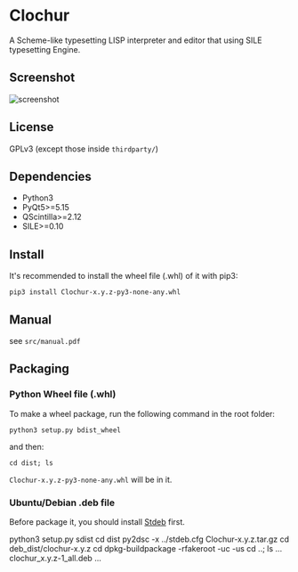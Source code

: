 # Clochur
A Scheme-like typesetting LISP interpreter and editor that using SILE typesetting Engine.

## Screenshot
![screenshot](https://user-images.githubusercontent.com/184107/123665795-322f6800-d86b-11eb-9d0b-55067ae3a50c.png)

## License
GPLv3 (except those inside `thirdparty/`)

## Dependencies
* Python3
* PyQt5>=5.15
* QScintilla>=2.12
* SILE>=0.10

## Install
It's recommended to install the wheel file (.whl) of it with pip3:

  `pip3 install Clochur-x.y.z-py3-none-any.whl`

## Manual

see `src/manual.pdf`

## Packaging

### Python Wheel file (.whl)

To make a wheel package, run the following command in the root folder:

  `python3 setup.py bdist_wheel`

and then:

  `cd dist; ls`

`Clochur-x.y.z-py3-none-any.whl` will be in it.

### Ubuntu/Debian .deb file

Before package it, you should install [Stdeb](https://pypi.org/project/stdeb) first.

  python3 setup.py sdist
  cd dist
  py2dsc -x ../stdeb.cfg Clochur-x.y.z.tar.gz
  cd deb_dist/clochur-x.y.z
  cd dpkg-buildpackage -rfakeroot -uc -us
  cd ..; ls
  ...
  clochur_x.y.z-1_all.deb
  ...
